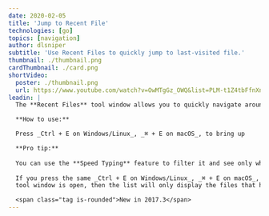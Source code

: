 ```yaml
---
date: 2020-02-05
title: 'Jump to Recent File'
technologies: [go]
topics: [navigation]
author: dlsniper
subtitle: 'Use Recent Files to quickly jump to last-visited file.'
thumbnail: ./thumbnail.png
cardThumbnail: ./card.png
shortVideo:
  poster: ./thumbnail.png
  url: https://www.youtube.com/watch?v=OwMTgGz_OWQ&list=PLM-t1Z4tbFfnXnghmtk6WVz10_pivOw25&index=5&t=0s
leadin: |
  The **Recent Files** tool window allows you to quickly navigate around the recent open files list.

  **How to use:**

  Press _Ctrl + E on Windows/Linux_, _⌘ + E on macOS_, to bring up

  **Pro tip:**
  
  You can use the **Speed Typing** feature to filter it and see only what you need.
  
  If you press the same _Ctrl + E on Windows/Linux_, _⌘ + E on macOS_, shortcut while the **Recent Files**
  tool window is open, then the list will only display the files that have been changed recently.

  <span class="tag is-rounded">New in 2017.3</span>
---
```

